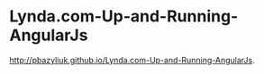 # Lynda.com-Up-and-Running-AngularJs

http://pbazyliuk.github.io/Lynda.com-Up-and-Running-AngularJs. 
